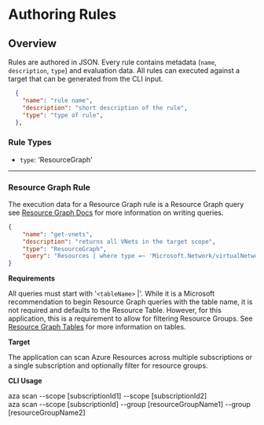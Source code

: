 # Authoring Rules

## Overview
Rules are authored in JSON. Every rule contains metadata (`name`, `description`, `type`) and evaluation data. All rules can executed against a target that can be generated from the CLI input.  

``` json
  {
    "name": "rule name",
    "description": "short description of the rule",
    "type": "type of rule",
  },
```

### Rule Types
- `type`: 'ResourceGraph'

---
### Resource Graph Rule
The execution data for a Resource Graph rule is a Resource Graph query
see [Resource Graph Docs](https://docs.microsoft.com/en-us/azure/governance/resource-graph/) for more information on writing queries.

``` json
{
	"name": "get-vnets",
	"description": "returns all VNets in the target scope",
	"type": "ResourceGraph",
	"query": "Resources | where type =~ 'Microsoft.Network/virtualNetworks'"
}
```

**Requirements**   

All queries must start with '`<tableName>` |'. While it is a Microsoft recommendation to begin Resource Graph queries with the table name, it is not required and defaults to the Resource Table. However, for this application, this is a requirement to allow for filtering Resource Groups. See [Resource Graph Tables](https://docs.microsoft.com/en-us/azure/governance/resource-graph/concepts/query-language#resource-graph-tables) for more information on tables.

**Target**  

The application can scan Azure Resources across multiple subscriptions or a single subscription and optionally filter for resource groups.

**CLI Usage**  

aza scan --scope [subscriptionId1] --scope [subscriptionId2]  
aza scan --scope [subscriptionId] --group [resourceGroupName1] --group [resourceGroupName2]